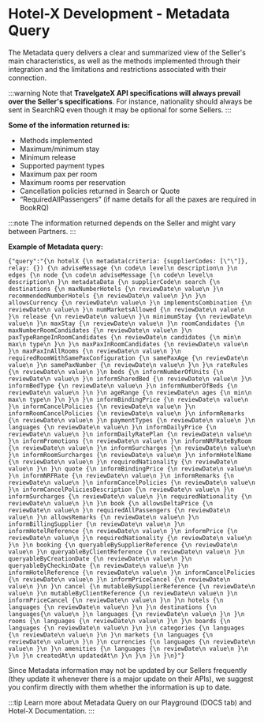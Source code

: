 ﻿---
sidebar_position: 6
---

# Hotel-X Development - Metadata Query

The Metadata query delivers a clear and summarized view of the Seller's main characteristics, as well as the methods implemented through their integration and the limitations and restrictions associated with their connection.

:::warning
Note that **TravelgateX API specifications will always prevail over the Seller's specifications**. For instance, nationality should always be sent in SearchRQ even though it may be optional for some Sellers.
:::
 

**Some of the information returned is:**

- Methods implemented
- Maximum/minimum stay
- Minimum release
- Supported payment types
- Maximum pax per room
- Maximum rooms per reservation
- Cancellation policies returned in Search or Quote
- “RequiredAllPassengers” (if name details for all the paxes are required in BookRQ)

:::note
The information returned depends on the Seller and might vary between Partners.
:::
 

**Example of Metadata query:**

```
{"query":"{\n hotelX {\n metadata(criteria: {supplierCodes: [\"\"]}, relay: {}) {\n adviseMessage {\n code\n level\n description\n }\n edges {\n node {\n code\n adviseMessage {\n code\n level\n description\n }\n metadataData {\n supplierCode\n search {\n destinations {\n maxNumberHotels {\n reviewDate\n value\n }\n recommendedNumberHotels {\n reviewDate\n value\n }\n }\n allowsCurrency {\n reviewDate\n value\n }\n implementsCombination {\n reviewDate\n value\n }\n numMarketsAllowed {\n reviewDate\n value\n }\n release {\n reviewDate\n value\n }\n minimumStay {\n reviewDate\n value\n }\n maxStay {\n reviewDate\n value\n }\n roomCandidates {\n maxNumberRoomCandidates {\n reviewDate\n value\n }\n paxTypeRangeInRoomCandidates {\n reviewDate\n candidates {\n min\n max\n type\n }\n }\n maxPaxInRoomCandidates {\n reviewDate\n value\n }\n maxPaxInAllRooms {\n reviewDate\n value\n }\n requiredRoomWithSamePaxConfiguration {\n samePaxAge {\n reviewDate\n value\n }\n samePaxNumber {\n reviewDate\n value\n }\n }\n rateRules {\n reviewDate\n value\n }\n beds {\n informNumberOfUnits {\n reviewDate\n value\n }\n informSharedBed {\n reviewDate\n value\n }\n informBedType {\n reviewDate\n value\n }\n informNumberOfBeds {\n reviewDate\n value\n }\n }\n ageRange {\n reviewDate\n ages {\n min\n max\n type\n }\n }\n }\n informBindingPrice {\n reviewDate\n value\n }\n informCancelPolicies {\n reviewDate\n value\n }\n informRoomCancelPolicies {\n reviewDate\n value\n }\n informRemarks {\n reviewDate\n value\n }\n paymentTypes {\n reviewDate\n value\n }\n languages {\n reviewDate\n value\n }\n informDailyPrice {\n reviewDate\n value\n }\n informDailyRatePlan {\n reviewDate\n value\n }\n informPromotions {\n reviewDate\n value\n }\n informNRFRateByRoom {\n reviewDate\n value\n }\n informSurcharges {\n reviewDate\n value\n }\n informRoomSurcharges {\n reviewDate\n value\n }\n informHotelName {\n reviewDate\n value\n }\n requiredNationality {\n reviewDate\n value\n }\n }\n quote {\n informBindingPrice {\n reviewDate\n value\n }\n informNRFRate {\n reviewDate\n value\n }\n informRemarks {\n reviewDate\n value\n }\n informCancelPolicies {\n reviewDate\n value\n }\n informCancelPoliciesDescription {\n reviewDate\n value\n }\n informSurcharges {\n reviewDate\n value\n }\n requiredNationality {\n reviewDate\n value\n }\n }\n book {\n allowsDeltaPrice {\n reviewDate\n value\n }\n requiredAllPassengers {\n reviewDate\n value\n }\n allowsRemarks {\n reviewDate\n value\n }\n informBillingSupplier {\n reviewDate\n value\n }\n informHotelReference {\n reviewDate\n value\n }\n informPrice {\n reviewDate\n value\n }\n requiredNationality {\n reviewDate\n value\n }\n }\n booking {\n queryableBySupplierReference {\n reviewDate\n value\n }\n queryableByClientReference {\n reviewDate\n value\n }\n queryableByCreationDate {\n reviewDate\n value\n }\n queryableByCheckinDate {\n reviewDate\n value\n }\n informHotelReference {\n reviewDate\n value\n }\n informCancelPolicies {\n reviewDate\n value\n }\n informPriceCancel {\n reviewDate\n value\n }\n }\n cancel {\n mutableBySupplierReference {\n reviewDate\n value\n }\n mutableByClientReference {\n reviewDate\n value\n }\n informPriceCancel {\n reviewDate\n value\n }\n }\n hotels {\n languages {\n reviewDate\n value\n }\n }\n destinations {\n languages{\n value\n }\n languages {\n reviewDate\n value\n }\n }\n rooms {\n languages {\n reviewDate\n value\n }\n }\n boards {\n languages {\n reviewDate\n value\n }\n }\n categories {\n languages {\n reviewDate\n value\n }\n }\n markets {\n languages {\n reviewDate\n value\n }\n }\n currencies {\n languages {\n reviewDate\n value\n }\n }\n amenities {\n languages {\n reviewDate\n value\n }\n }\n }\n createdAt\n updatedAt\n }\n }\n }\n }\n}"}
```

Since Metadata information may not be updated by our Sellers frequently (they update it whenever there is a major update on their APIs), we suggest you confirm directly with them whether the information is up to date.

 
:::tip
Learn more about Metadata Query on our Playground (DOCS tab) and Hotel-X Documentation. 
:::
